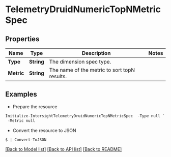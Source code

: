 # TelemetryDruidNumericTopNMetricSpec
## Properties

Name | Type | Description | Notes
------------ | ------------- | ------------- | -------------
**Type** | **String** | The dimension spec type. | 
**Metric** | **String** | The name of the metric to sort topN results. | 

## Examples

- Prepare the resource
```powershell
Initialize-IntersightTelemetryDruidNumericTopNMetricSpec  -Type null `
 -Metric null
```

- Convert the resource to JSON
```powershell
$ | Convert-ToJSON
```

[[Back to Model list]](../README.md#documentation-for-models) [[Back to API list]](../README.md#documentation-for-api-endpoints) [[Back to README]](../README.md)


